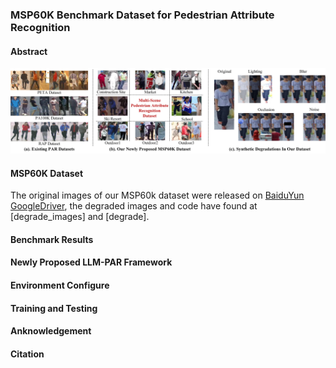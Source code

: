 ### MSP60K Benchmark Dataset for Pedestrian Attribute Recognition 

#### Abstract 

<img src="https://github.com/Event-AHU/OpenPAR/blob/main/MSP60K_Benchmark_Dataset/figures/dataset_comparison.jpg" width="800">

#### MSP60K Dataset 
The original images of our MSP60k dataset were released on [BaiduYun](https://pan.baidu.com/s/1LW-iBwr26cCikR9u82e7UA?pwd=msp6) [GoogleDriver](https://drive.google.com/file/d/13DwCtMTVFv8H-8rsOXpbKyGEGL-eTzSz/view?usp=sharing), the degraded images and code have found at [degrade_images] and [degrade].
#### Benchmark Results 

#### Newly Proposed LLM-PAR Framework 

#### Environment Configure 

#### Training and Testing 

#### Anknowledgement 

#### Citation 

